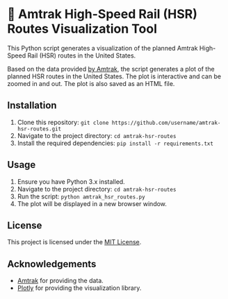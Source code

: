 # 🚆 Amtrak High-Speed Rail (HSR) Routes Visualization Tool

This Python script generates a visualization of the planned Amtrak High-Speed Rail (HSR) routes in the United States.

Based on the data provided [by Amtrak](https://www.masstransitmag.com/rail/infrastructure/press-release/21162379/us-high-speed-rail-association-ushsr-releases-fivepoint-highspeed-rail-plan-with-project-list), the script generates a plot of the planned HSR routes in the United States. The plot is interactive and can be zoomed in and out. The plot is also saved as an HTML file.

## Installation

1. Clone this repository: `git clone https://github.com/username/amtrak-hsr-routes.git`
2. Navigate to the project directory: `cd amtrak-hsr-routes`
3. Install the required dependencies: `pip install -r requirements.txt`

## Usage

1. Ensure you have Python 3.x installed.
2. Navigate to the project directory: `cd amtrak-hsr-routes`
3. Run the script: `python amtrak_hsr_routes.py`
4. The plot will be displayed in a new browser window.

## License

This project is licensed under the [MIT License](https://opensource.org/licenses/MIT).

## Acknowledgements

- [Amtrak](https://www.amtrak.com/) for providing the data.
- [Plotly](https://plot.ly/) for providing the visualization library.


